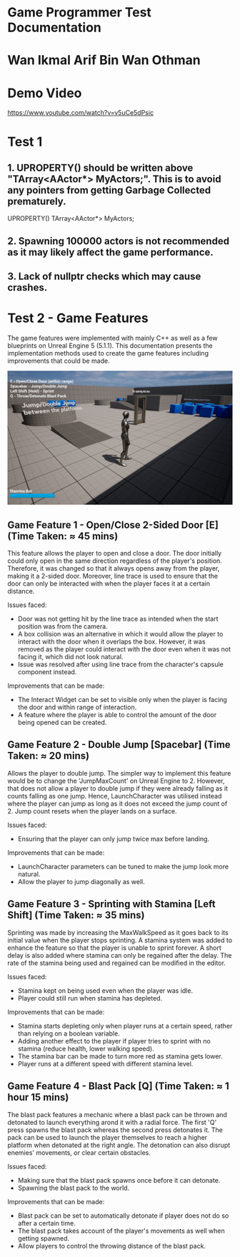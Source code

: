 # Game Programmer Test Documentation
# Wan Ikmal Arif Bin Wan Othman
# Demo Video
https://www.youtube.com/watch?v=v5uCe5dPsic
# Test 1 
## 1. UPROPERTY() should be written above "TArray<AActor*> MyActors;". This is to avoid any pointers from getting Garbage Collected prematurely.
UPROPERTY()
TArray<AActor*> MyActors;
## 2. Spawning 100000 actors is not recommended as it may likely affect the game performance. 
## 3. Lack of nullptr checks which may cause crashes. 

# Test 2 - Game Features
The game features were implemented with mainly C++ as well as a few blueprints on Unreal Engine 5 (5.1.1).
This documentation presents the implementation methods used to create the game features including improvements that could be made.

![Alt text](image.png)

## Game Feature 1 - Open/Close 2-Sided Door [E] (Time Taken: ≈ 45 mins)
This feature allows the player to open and close a door. The door initially could only open in the same direction regardless of the player's position. Therefore, it was changed so that it always opens away from the player, making it a 2-sided door. Moreover, line trace is used to ensure that the door can only be interacted with when the player faces it at a certain distance. 

Issues faced:
* Door was not getting hit by the line trace as intended when the start position was from the camera. 
* A box collision was an alternative in which it would allow the player to interact with the door when it overlaps the box. However, it was removed as the player could interact with the door even when it was not facing it, which did not look natural. 
* Issue was resolved after using line trace from the character's capsule component instead.

Improvements that can be made:
* The Interact Widget can be set to visible only when the player is facing the door and within range of interaction. 
* A feature where the player is able to control the amount of the door being opened can be created. 


## Game Feature 2 - Double Jump [Spacebar] (Time Taken: ≈ 20 mins)
Allows the player to double jump. The simpler way to implement this feature would be to change the 'JumpMaxCount' on Unreal Engine to 2. However, that does not allow a player to double jump if they were already falling as it counts falling as one jump. Hence, LaunchCharacter was utilised instead where the player can jump as long as it does not exceed the jump count of 2. Jump count resets when the player lands on a surface. 

Issues faced:
* Ensuring that the player can only jump twice max before landing.  

Improvements that can be made:
* LaunchCharacter parameters can be tuned to make the jump look more natural. 
* Allow the player to jump diagonally as well. 


## Game Feature 3 - Sprinting with Stamina [Left Shift] (Time Taken: ≈ 35 mins)
Sprinting was made by increasing the MaxWalkSpeed as it goes back to its initial value when the player stops sprinting. A stamina system was added to enhance the feature so that the player is unable to sprint forever. A short delay is also added where stamina can only be regained after the delay. The rate of the stamina being used and regained can be modified in the editor.

Issues faced:
* Stamina kept on being used even when the player was idle.
* Player could still run when stamina has depleted.
  
Improvements that can be made:
* Stamina starts depleting only when player runs at a certain speed, rather than relying on a boolean variable.
* Adding another effect to the player if player tries to sprint with no stamina (reduce health, lower walking speed).
* The stamina bar can be made to turn more red as stamina gets lower. 
* Player runs at a different speed with different stamina level. 


## Game Feature 4 - Blast Pack [Q] (Time Taken: ≈ 1 hour 15 mins)
The blast pack features a mechanic where a blast pack can be thrown and detonated to launch everything arond it with a radial force. The first 'Q' press spawns the blast pack whereas the second press detonates it. The pack can be used to launch the player themselves to reach a higher platform when detonated at the right angle. The detonation can also disrupt enemies' movements, or clear certain obstacles. 

Issues faced:
* Making sure that the blast pack spawns once before it can detonate.  
* Spawning the blast pack to the world. 


Improvements that can be made:
* Blast pack can be set to automatically detonate if player does not do so after a certain time. 
* The blast pack takes account of the player's movements as well when getting spawned. 
* Allow players to control the throwing distance of the blast pack. 

